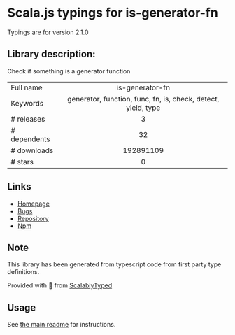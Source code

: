 
# Scala.js typings for is-generator-fn

Typings are for version 2.1.0

## Library description:
Check if something is a generator function

|                    |                 |
| ------------------ | :-------------: |
| Full name          | is-generator-fn |
| Keywords           | generator, function, func, fn, is, check, detect, yield, type |
| # releases         | 3 |
| # dependents       | 32 |
| # downloads        | 192891109 |
| # stars            | 0 |

## Links
- [Homepage](https://github.com/sindresorhus/is-generator-fn#readme)
- [Bugs](https://github.com/sindresorhus/is-generator-fn/issues)
- [Repository](https://github.com/sindresorhus/is-generator-fn)
- [Npm](https://www.npmjs.com/package/is-generator-fn)
    


## Note
This library has been generated from typescript code from first party type definitions.

Provided with :purple_heart: from [ScalablyTyped](https://github.com/oyvindberg/ScalablyTyped)

## Usage
See [the main readme](../../readme.md) for instructions.


